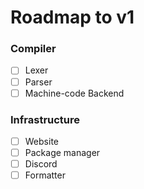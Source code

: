 # Roadmap to v1

### Compiler
- [ ] Lexer
- [ ] Parser
- [ ] Machine-code Backend

### Infrastructure
- [ ] Website
- [ ] Package manager
- [ ] Discord
- [ ] Formatter
